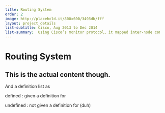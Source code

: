 ```yaml
---
title: Routing System
order: 2
image: http://placehold.it/800x600/3498db/fff
layout: project_details
list-subtitle: Cisco, Aug 2013 to Dec 2014
list-summary:  Using Cisco’s monitor protocol, it mapped inter-node communication through a network map. Delivered as a solo project.
---
```


# Routing System

## This is the actual content though.

And a definition list as 

defined
: given a definition for

undefined
: not given a definition for (duh)
